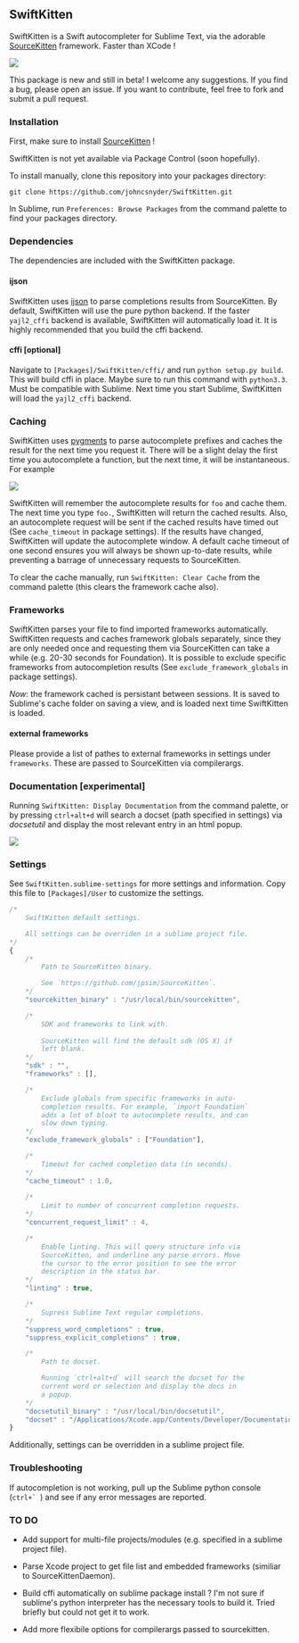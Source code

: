 ## SwiftKitten

SwiftKitten is a Swift autocompleter for Sublime Text, via the adorable 
[SourceKitten](https://github.com/jpsim/SourceKitten.git) framework.
Faster than XCode !


![](demo.gif)


This package is new and still in beta! I welcome any suggestions. If
you find a bug, please open an issue. If you want to contribute, feel
free to fork and submit a pull request.


### Installation

First, make sure to install [SourceKitten](https://github.com/jpsim/SourceKitten.git) !

SwiftKitten is not yet available via Package Control (soon hopefully).

To install manually, clone this repository into your packages directory:

`git clone https://github.com/johncsnyder/SwiftKitten.git`

In Sublime, run `Preferences: Browse Packages`  from the command palette 
to find your packages directory. 


### Dependencies

The dependencies are included with the SwiftKitten package.

#### ijson

SwiftKitten uses [ijson](https://pypi.python.org/pypi/ijson) to parse
completions results from SourceKitten. By default, SwiftKitten will use
the pure python backend. If the faster `yajl2_cffi` backend is available,
SwiftKitten will automatically load it. It is highly recommended that
you build the cffi backend.


#### cffi [optional]

Navigate to `[Packages]/SwiftKitten/cffi/` and run `python setup.py build`.
This will build cffi in place. Maybe sure to run this command with `python3.3`.
Must be compatible with Sublime. Next time you start Sublime, SwiftKitten will
load the `yajl2_cffi` backend. 



### Caching

SwiftKitten uses [pygments](http://pygments.org) to parse autocomplete
prefixes and caches the result for the next time you request it. There will
be a slight delay the first time you autocomplete a function, but the next
time, it will be instantaneous. For example

![](example.png)

SwiftKitten will remember the autocomplete results for `foo` and cache them.
The next time you type `foo.`, SwiftKitten will return the cached results.
Also, an autocomplete request will be sent if the cached results have timed
out (See `cache_timeout` in package settings). If the results
have changed, SwiftKitten will update the autocomplete window. A default
cache timeout of one second ensures you will always be shown up-to-date results,
while preventing a barrage of unnecessary requests to SourceKitten.

To clear the cache manually, run `SwiftKitten: Clear Cache` from the command
palette (this clears the framework cache also).



### Frameworks

SwiftKitten parses your file to find imported frameworks automatically.
SwiftKitten requests and caches framework globals separately, since they
are only needed once and requesting them via SourceKitten can take a while
(e.g. 20-30 seconds for Foundation).  It is possible to exclude specific 
frameworks from autocompletion results (See `exclude_framework_globals` in 
package settings).

*Now*: the framework cached is persistant between sessions. It is saved to
Sublime's cache folder on saving a view, and is loaded next time SwiftKitten
is loaded.


#### external frameworks

Please provide a list of pathes to external frameworks in settings under
`frameworks`. These are passed to SourceKitten via compilerargs.




### Documentation [experimental]

Running `SwiftKitten: Display Documentation` from the command palette,
or by pressing `ctrl+alt+d` will search a docset (path specified in settings)
via _docsetutil_ and display the most relevant entry in an html popup.


![](docdemo.gif)


### Settings

See `SwiftKitten.sublime-settings` for more settings and information.
Copy this file to `[Packages]/User` to customize the settings.


```js
/*
    SwiftKitten default settings.

    All settings can be overriden in a sublime project file.
*/
{
	/* 
		Path to SourceKitten binary.

		See `https://github.com/jpsim/SourceKitten`.
	*/
	"sourcekitten_binary" : "/usr/local/bin/sourcekitten",

	/*
		SDK and frameworks to link with.
		
		SourceKitten will find the default sdk (OS X) if
		left blank.
	*/
	"sdk" : "",
	"frameworks" : [],

	/*
		Exclude globals from specific frameworks in auto-
		completion results. For example, `import Foundation`
		adds a lot of bloat to autocomplete results, and can 
		slow down typing.
	*/
	"exclude_framework_globals" : ["Foundation"],

	/*
		Timeout for cached completion data (in seconds).
	*/
	"cache_timeout" : 1.0,
	
	/*
		Limit to number of concurrent completion requests.
	*/
	"concurrent_request_limit" : 4,

	/*
		Enable linting. This will query structure info via
		SourceKitten, and underline any parse errors. Move 
		the cursor to the error position to see the error 
		description in the status bar.
	*/
	"linting" : true,

	/*
        Supress Sublime Text regular completions.
    */
	"suppress_word_completions" : true,
	"suppress_explicit_completions" : true,

	/*
		Path to docset.

		Running `ctrl+alt+d` will search the docset for the
		current word or selection and display the docs in
		a popup.
	*/
	"docsetutil_binary" : "/usr/local/bin/docsetutil",
	"docset" : "/Applications/Xcode.app/Contents/Developer/Documentation/DocSets/com.apple.adc.documentation.OSX.docset"
}
```


Additionally, settings can be overridden in a sublime project file.




### Troubleshooting


If autocompletion is not working, pull up the Sublime python
console (``ctrl+` ``) and see if any error messages are reported.




### TO DO


- Add support for multi-file projects/modules (e.g. specified in
	a sublime project file).

- Parse Xcode project to get file list and embedded frameworks 
	(similiar to SourceKittenDaemon).

- Build cffi automatically on sublime package install ?
	I'm not sure if sublime's python interpreter has the
	necessary tools to build it. Tried briefly but could
	not get it to work.

- Add more flexibile options for compilerargs passed to sourcekitten.


